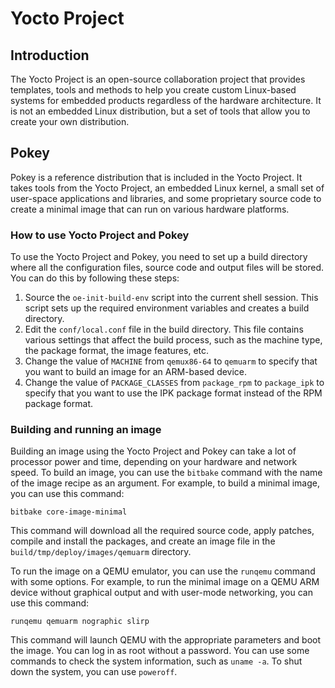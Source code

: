 # Yocto Project
## Introduction
The Yocto Project is an open-source collaboration project that provides templates, tools and methods to help you create custom Linux-based systems for embedded products regardless of the hardware architecture. It is not an embedded Linux distribution, but a set of tools that allow you to create your own distribution.

## Pokey
Pokey is a reference distribution that is included in the Yocto Project. It takes tools from the Yocto Project, an embedded Linux kernel, a small set of user-space applications and libraries, and some proprietary source code to create a minimal image that can run on various hardware platforms.

### How to use Yocto Project and Pokey
To use the Yocto Project and Pokey, you need to set up a build directory where all the configuration files, source code and output files will be stored. You can do this by following these steps:

1. Source the `oe-init-build-env` script into the current shell session. This script sets up the required environment variables and creates a build directory.
2. Edit the `conf/local.conf` file in the build directory. This file contains various settings that affect the build process, such as the machine type, the package format, the image features, etc.
3. Change the value of `MACHINE` from `qemux86-64` to `qemuarm` to specify that you want to build an image for an ARM-based device.
4. Change the value of `PACKAGE_CLASSES` from `package_rpm` to `package_ipk` to specify that you want to use the IPK package format instead of the RPM package format.

### Building and running an image
Building an image using the Yocto Project and Pokey can take a lot of processor power and time, depending on your hardware and network speed. To build an image, you can use the `bitbake` command with the name of the image recipe as an argument. For example, to build a minimal image, you can use this command:

```
bitbake core-image-minimal
```

This command will download all the required source code, apply patches, compile and install the packages, and create an image file in the `build/tmp/deploy/images/qemuarm` directory.

To run the image on a QEMU emulator, you can use the `runqemu` command with some options. For example, to run the minimal image on a QEMU ARM device without graphical output and with user-mode networking, you can use this command:

```
runqemu qemuarm nographic slirp
```
This command will launch QEMU with the appropriate parameters and boot the image. You can log in as root without a password. You can use some commands to check the system information, such as `uname -a`. To shut down the system, you can use `poweroff`.
